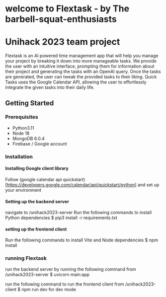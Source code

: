 # welcome to Flextask - by The barbell-squat-enthusiasts

# Unihack 2023 team project

Flextask is an AI powered time management app that will help you manage your project by breaking it down into more manageable tasks. We provide the user with an intuitive interface, prompting them for information about their project and generating the tasks with an OpenAI query. Once the tasks are generated, the user can tweak the provided tasks to their liking. Quick Tasks uses the Google Calendar API, allowing the user to effortlessly integrate the given tasks into their daily life.

<!-- GETTING STARTED -->

## Getting Started

### Prerequisites

- Python3.11
- Node 18
- MongoDB 6.0.4
- Firebase / Google account

### Installation

#### Installing Google client library

Follow (google calendar api quickstart)[https://developers.google.com/calendar/api/quickstart/python] and set up your environment

#### Setting up the backend server

navigate to /unihack2023-server
Run the following commands to install Python dependencies
$ pip3 install -r requirements.txt

#### setting up the frontend client

Run the following commands to install Vite and Node dependencies
$ npm install

### running Flextask

run the backend server by running the following command from /unihack2023-server
$ uvicorn main:app

run the following command to run the frontend client from /unihack2023-client
$ npm run dev for dev mode